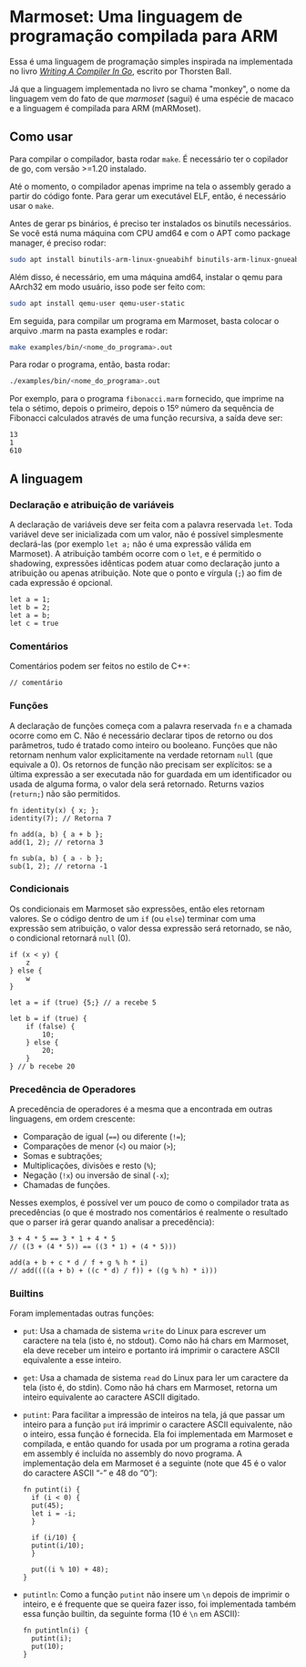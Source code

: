 # Marmoset: Uma linguagem de programação compilada para ARM

Essa é uma linguagem de programação simples inspirada na implementada no livro [_Writing A Compiler In Go_](https://compilerbook.com/), escrito por Thorsten Ball.

Já que a linguagem implementada no livro se chama "monkey", o nome da linguagem vem do fato de que _marmoset_ (sagui) é uma espécie de macaco e a linguagem é compilada para ARM (mARMoset).

## Como usar

Para compilar o compilador, basta rodar `make`. É necessário ter o copilador de go, com versão >=1.20 instalado.

Até o momento, o compilador apenas imprime na tela o assembly gerado a partir do código fonte. Para gerar um executável ELF, então, é necessário usar o `make`.

Antes de gerar ps binários, é preciso ter instalados os binutils necessários. Se você está numa máquina com CPU amd64 e com o APT como package manager, é preciso rodar:

```bash
sudo apt install binutils-arm-linux-gnueabihf binutils-arm-linux-gnueabihf-dbg
```

Além disso, é necessário, em uma máquina amd64, instalar o qemu para AArch32 em modo usuário, isso pode ser feito com:

```bash
sudo apt install qemu-user qemu-user-static
```

Em seguida, para compilar um programa em Marmoset, basta colocar o arquivo .marm na pasta examples e rodar:

```bash
make examples/bin/<nome_do_programa>.out
```

Para rodar o programa, então, basta rodar:

```bash
./examples/bin/<nome_do_programa>.out
```

Por exemplo, para o programa `fibonacci.marm` fornecido, que imprime na tela o sétimo, depois o primeiro, depois o 15º número da sequência de Fibonacci calculados através de uma função recursiva, a saída deve ser:

```
13
1
610
```

## A linguagem

### Declaração e atribuição de variáveis

A declaração de variáveis deve ser feita com a palavra reservada `let`. Toda variável deve ser inicializada com um valor, não é possível simplesmente declará-las (por exemplo `let a;` não é uma expressão válida em Marmoset). A atribuição também ocorre com o `let`, e é permitido o shadowing, expressões idênticas podem atuar como declaração junto a atribuição ou apenas atribuição. Note que o ponto e vírgula (`;`) ao fim de cada expressão é opcional.

```
let a = 1; 
let b = 2;
let a = b;
let c = true
```

### Comentários

Comentários podem ser feitos no estilo de C++:

```
// comentário
```

### Funções

A declaração de funções começa com a palavra reservada `fn` e a chamada ocorre como em C. Não é necessário declarar tipos de retorno ou dos parâmetros, tudo é tratado como inteiro ou booleano. Funções que não retornam nenhum valor explicitamente na verdade retornam `null` (que equivale a 0). Os retornos de função não precisam ser explícitos: se a última expressão a ser executada não for guardada em um identificador ou usada de alguma forma, o valor dela será retornado. Returns vazios (`return;`) não são permitidos.

```
fn identity(x) { x; }; 
identity(7); // Retorna 7

fn add(a, b) { a + b }; 
add(1, 2); // retorna 3

fn sub(a, b) { a - b }; 
sub(1, 2); // retorna -1
```

### Condicionais

Os condicionais em Marmoset são expressões, então eles retornam valores. Se o código dentro de um `if` (ou `else`) terminar com uma expressão sem atribuição, o valor dessa expressão será retornado, se não, o condicional retornará `null` (0).

```
if (x < y) { 
    z 
} else { 
    w 
}
	
let a = if (true) {5;} // a recebe 5

let b = if (true) {
	if (false) {
		10;
	} else {
		20;
	}
} // b recebe 20
```

### Precedência de Operadores

A precedência de operadores é a mesma que a encontrada em outras linguagens, em ordem crescente:
  * Comparação de igual (`==`) ou diferente (`!=`);
  * Comparações de menor (`<`) ou maior (`>`);
  * Somas e subtrações;
  * Multiplicações, divisões e resto (`%`);
  * Negação (`!x`) ou inversão de sinal (`-x`);
  * Chamadas de funções.

Nesses exemplos, é possível ver um pouco de como o compilador trata as precedências (o que é mostrado nos comentários é realmente o resultado que o parser irá gerar quando analisar a precedência):

```
3 + 4 * 5 == 3 * 1 + 4 * 5 
// ((3 + (4 * 5)) == ((3 * 1) + (4 * 5)))

add(a + b + c * d / f + g % h * i)
// add((((a + b) + ((c * d) / f)) + ((g % h) * i)))
```

### Builtins

Foram implementadas outras funções:

* `put`: Usa a chamada de sistema `write` do Linux para escrever um caractere na tela (isto é, no stdout). Como não há chars em Marmoset, ela deve receber um inteiro e portanto irá imprimir o caractere ASCII equivalente a esse inteiro.
* `get`: Usa a chamada de sistema `read` do Linux para ler um caractere da tela (isto é, do stdin). Como não há chars em Marmoset, retorna um inteiro equivalente ao caractere ASCII digitado.
* `putint`: Para facilitar a impressão de inteiros na tela, já que passar um inteiro para a função `put` irá imprimir o caractere ASCII equivalente, não o inteiro, essa função é fornecida. Ela foi implementada em Marmoset e compilada, e então quando for usada por um programa a rotina gerada em assembly é incluída no assembly do novo programa. A implementação dela em Marmoset é a seguinte (note que 45 é o valor do caractere ASCII “-” e 48 do “0”):

  ```
  fn putint(i) {
    if (i < 0) {
    put(45);
    let i = -i;
    }

    if (i/10) {
    putint(i/10);
    }

    put((i % 10) + 48);
  }
  ```

* `putintln`: Como a função `putint` não insere um `\n` depois de imprimir o inteiro, e é frequente que se queira fazer isso, foi implementada também essa função builtin, da seguinte forma (10 é `\n` em ASCII):

  ```
  fn putintln(i) {
    putint(i);
    put(10);
  }
  ```


<!-- BNF draft:
<identifier>      ::= (([a-z] | [A-Z])+ ([a-z] | [A-Z] | [0-9])*)
<integer>         ::= [0-9]+
<boolean>         ::= "true" | "false"
<spaces>          ::= " "+
<optional_spaces> ::= " "*


<expression>      ::= <optional_spaces> (<integer> | <boolean> | <identifier> | <fn_call>) <optional_spaces>
<expression_list> ::= <expression>* | ((<expression> "," <optional_spaces>)* <expression>)*
<fn_call>         ::= <identifier> <optional_spaces> "(" <expression_list> ")"


<let_statement>   ::= "let" <spaces> <identifier> <optional_spaces> "=" <expression> ";"*


<parameter_list>  ::=  <identifier>* | ((<identifier> "," <optional_spaces>)* <identifier>)*
<fn_statement>    ::=  "fn" <spaces> <identifier> <optional_spaces> "(" <parameter_list> ")" <optional_spaces>  "{" <optional_spaces> "}"

<statement>       ::= (<let_statement> | <fn_statement>) ";"*

 -->